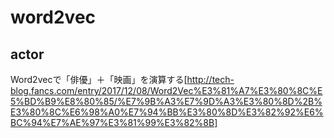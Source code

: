 # word2vec

## actor
Word2vecで「俳優」＋「映画」を演算する[http://tech-blog.fancs.com/entry/2017/12/08/Word2Vec%E3%81%A7%E3%80%8C%E5%BD%B9%E8%80%85/%E7%9B%A3%E7%9D%A3%E3%80%8D%2B%E3%80%8C%E6%98%A0%E7%94%BB%E3%80%8D%E3%82%92%E6%BC%94%E7%AE%97%E3%81%99%E3%82%8B]
